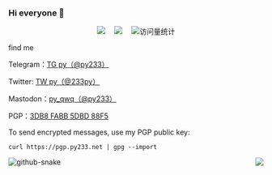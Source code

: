 ### Hi everyone 👋

  <div align="center">
    <a href="https://py233.net/"><img src="https://img.shields.io/badge/Website-Blog-blue" /></a>&emsp;
    <a href="https://twitter.com/py233/"><img src="https://img.shields.io/badge/Twitter-Twitter-blue" /></a>&emsp;
    <img src="https://komarev.com/ghpvc/?username=py233&label=Views&color=0e75b6&style=flat" alt="访问量统计" />
  </div>

find me

Telegram：<a href="https://t.me/py233">TG py（@py233）</a>

Twitter: <a href="https://twitter.com/233py">TW py（@233py）</a>

Mastodon：<a href="https://mastodon.social/@py233">py_qwq（@py233）</a>

PGP：<a href="https://pgp.py233.net/">3DB8 FABB 5DBD 88F5</a>

To send encrypted messages, use my PGP public key:   

`curl https://pgp.py233.net | gpg --import`    


<img align="right" src="https://github-readme-stats.vercel.app/api?username=py233&show_icons=true&hide_border=true">   

<img alt="github-snake" src="https://cdn.jsdelivr.net/gh/py233/py233/profile-snake-contrib/github-contribution-grid-snake-dark.svg" />              


